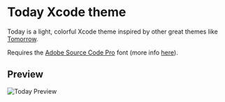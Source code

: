Today Xcode theme
=================

Today is a light, colorful Xcode theme inspired by other great themes like [Tomorrow](https://github.com/chriskempson/tomorrow-theme).

Requires the [Adobe Source Code Pro](http://sourceforge.net/projects/sourcecodepro.adobe/) font (more info [here](http://blogs.adobe.com/typblography/2012/09/source-code-pro.html)).

Preview
-------
![Today Preview](https://raw.github.com/alenofx/today-xcode-theme/master/today-xcode-theme-preview.png)
